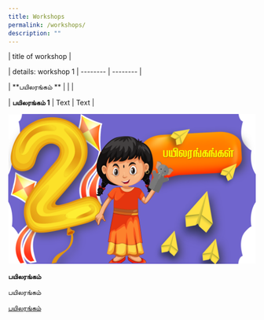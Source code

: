 ```yaml
---
title: Workshops
permalink: /workshops/
description: ""
---
```



| title of workshop |

| details: workshop 1  | -------- | -------- |

| **பயிலரங்கம் **  |     |      |

| **பயிலரங்கம் 1**     | Text     | Text     |

![](/images/Baloon%201%20New.png)

<div class="bp-dropdown is-hoverable">
            <div class="bp-dropdown-trigger">
                <a class="bp-button bp-dropdown-button is-fullwidth" aria-haspopup="true" aria-controls="dropdown-menu">
                    <span><b><p>பயிலரங்கம்</p></b></span>
                    <span class="icon is-small">
                        <i class="sgds-icon sgds-icon-chevron-down is-size-4" aria-hidden="true"></i>
                    </span>
                </a>
            </div>
            <div class="bp-dropdown-menu has-text-left hide" id="dropdown-menu" role="menu">
                <div class="bp-dropdown-content"><a class="bp-dropdown-item third-level-nav-header-mobile ">
                                    <p>பயிலரங்கம்<i class="sgds-icon sgds-icon-chevron-down is-pulled-right is-size-4" aria-hidden="true"></i></p>
                                </a>
                                <div class="third-level-nav-div-mobile is-hidden"><a class="bp-dropdown-item third-level-nav-item-mobile " href="/workshops/ms-jeeva-raghunath/">
                                <p>பயிலரங்கம்</p>